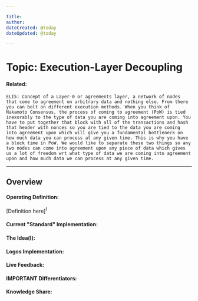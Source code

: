 ```yaml
---

title:
author: 
dateCreated: @today
dateUpdated: @today

---
```


# Topic: Execution-Layer Decoupling
#### Related:
`ELI5: Concept of a Layer-0 or agreements layer, a network of nodes that come to agreement on arbitrary data and nothing else. From there you can bolt on different execution methods. When you think of Nakamoto Consensus, the process of coming to agreement (PoW) is tied inexorably to the type of data you are coming into agreement upon. You have to put together that block with all of the transactions and hash that header with nonces so you are tied to the data you are coming into agreement upon which will give you a fundamental bottleneck on how much data you can process at any given time. This is why you have a block time in PoW. We would like to separate these two things so any two nodes can come into agreement upon any piece of data which gives us a lot of freedom wrt what type of data we are coming into agreement upon and how much data we can process at any given time.`

---

## Overview

#### Operating Definition:
[Definition here]<sup>1</sup>

#### Current "Standard" Implementation:


#### The Idea(l):


#### Logos Implementation:


#### Live Feedback:


#### IMPORTANT Differentiators:


#### Knowledge Share: